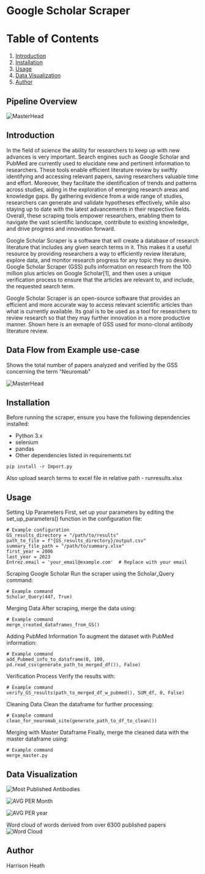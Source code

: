 # Google Scholar Scraper

# Table of Contents
1. [Introduction](#introduction)
2. [Installation](#installation)
3. [Usage](#usage)
4. [Data Visualization](#data-visualization)
5. [Author](#author)

## Pipeline Overview
![MasterHead](https://imgur.com/GpAZKvD.png)

## Introduction
In the field of science the ability for researchers to keep up with new advances is very important. Search engines such as Google Scholar and PubMed are currently used to elucidate new and pertinent information to researchers. These tools enable efficient literature review by swiftly identifying and accessing relevant papers, saving researchers valuable time and effort. Moreover, they facilitate the identification of trends and patterns across studies, aiding in the exploration of emerging research areas and knowledge gaps. By gathering evidence from a wide range of studies, researchers can generate and validate hypotheses effectively, while also staying up to date with the latest advancements in their respective fields. Overall, these scraping tools empower researchers, enabling them to navigate the vast scientific landscape, contribute to existing knowledge, and drive progress and innovation forward.

Google Scholar Scraper is a software that will create a database of research literature that includes any given search terms in it. This makes it a useful resource by providing researchers a way to efficiently review literature, explore data, and monitor research progress for any topic they so desire. Google Scholar Scraper (GSS) pulls information on research from the 100 million plus articles on Google Scholar[1], and then uses a unique verification process to ensure that the articles are relevant to, and include, the requested search term. 

Google Scholar Scraper is an open-source software that provides an efficient and more accurate way to access relevant scientific articles than what is currently available. Its goal is to be used as a tool for researchers to review research so that they may further innovation in a more productive manner. Shown here is an exmaple of GSS used for mono-clonal antibody literature review.

## Data Flow from Example use-case 


Shows the total number of papers analyzed and verified by the GSS concerning the term "Neuromab"


![MasterHead](https://imgur.com/MzAexgw.png)

## Installation
Before running the scraper, ensure you have the following dependencies installed:
- Python 3.x
- selenium
- pandas
- Other dependencies listed in requirements.txt
```
pip install -r Import.py
```
Also upload search terms to excel file in relative path - runresults.xlsx

## Usage
Setting Up Parameters
First, set up your parameters by editing the set_up_parameters() function in the configuration file:

```
# Example configuration
GS_results_directory = "/path/to/results"
path_to_file = f"{GS_results_directory}/output.csv"
summary_file_path = "/path/to/summary.xlsx"
first_year = 2006
last_year = 2023
Entrez.email = 'your_email@example.com'  # Replace with your email

```

Scraping Google Scholar
Run the scraper using the Scholar_Query command:

```
# Example command
Scholar_Query(447, True)

```

Merging Data
After scraping, merge the data using:

```
# Example command
merge_created_dataframes_from_GS()

```

Adding PubMed Information
To augment the dataset with PubMed information:

```
# Example command
add_Pubmed_info_to_dataframe(0, 100, pd.read_csv(generate_path_to_merged_df()), False)

```

Verification Process
Verify the results with:

```
# Example command
verify_GS_results(path_to_merged_df_w_pubmed(), SUM_df, 0, False)

```

Cleaning Data
Clean the dataframe for further processing:

```
# Example command
clean_for_neuromab_site(generate_path_to_df_to_clean())

```

Merging with Master Dataframe
Finally, merge the cleaned data with the master dataframe using:
```
# Example command
merge_master.py

```
## Data Visualization 

![Most Published Antibodies](https://imgur.com/V0lCWxy.png?1)

![AVG PER Month](https://imgur.com/tqZyT2f.png?1)

![AVG PER year](https://imgur.com/AJgdHld.png?1)

Word cloud of words derived from over 6300 published papers 
![Word Cloud](https://imgur.com/wD9sSGJ.png?1)

## Author
Harrison Heath 
